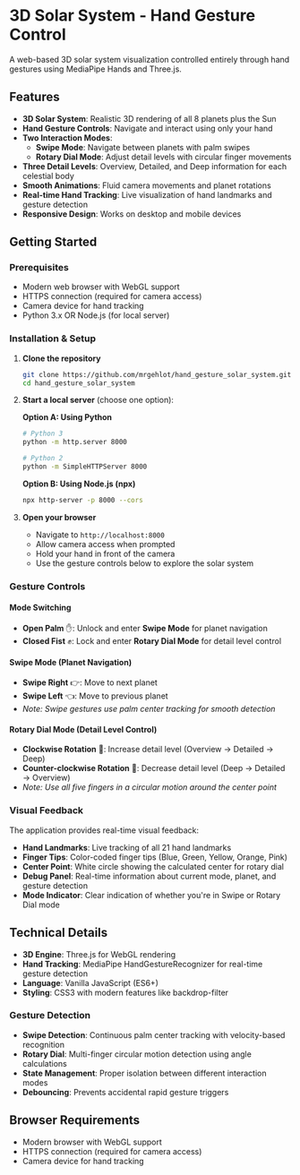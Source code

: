 # 3D Solar System - Hand Gesture Control

A web-based 3D solar system visualization controlled entirely through hand gestures using MediaPipe Hands and Three.js.

## Features

- **3D Solar System**: Realistic 3D rendering of all 8 planets plus the Sun
- **Hand Gesture Controls**: Navigate and interact using only your hand
- **Two Interaction Modes**: 
  - **Swipe Mode**: Navigate between planets with palm swipes
  - **Rotary Dial Mode**: Adjust detail levels with circular finger movements
- **Three Detail Levels**: Overview, Detailed, and Deep information for each celestial body
- **Smooth Animations**: Fluid camera movements and planet rotations
- **Real-time Hand Tracking**: Live visualization of hand landmarks and gesture detection
- **Responsive Design**: Works on desktop and mobile devices

## Getting Started

### Prerequisites

- Modern web browser with WebGL support
- HTTPS connection (required for camera access)
- Camera device for hand tracking
- Python 3.x OR Node.js (for local server)

### Installation & Setup

1. **Clone the repository**
   ```bash
   git clone https://github.com/mrgehlot/hand_gesture_solar_system.git
   cd hand_gesture_solar_system
   ```

2. **Start a local server** (choose one option):

   **Option A: Using Python**
   ```bash
   # Python 3
   python -m http.server 8000
   
   # Python 2
   python -m SimpleHTTPServer 8000
   ```

   **Option B: Using Node.js (npx)**
   ```bash
   npx http-server -p 8000 --cors
   ```

3. **Open your browser**
   - Navigate to `http://localhost:8000`
   - Allow camera access when prompted
   - Hold your hand in front of the camera
   - Use the gesture controls below to explore the solar system

### Gesture Controls

#### Mode Switching
- **Open Palm** ✋: Unlock and enter **Swipe Mode** for planet navigation
- **Closed Fist** ✊: Lock and enter **Rotary Dial Mode** for detail level control

#### Swipe Mode (Planet Navigation)
- **Swipe Right** 👉: Move to next planet
- **Swipe Left** 👈: Move to previous planet
- *Note: Swipe gestures use palm center tracking for smooth detection*

#### Rotary Dial Mode (Detail Level Control)
- **Clockwise Rotation** 🔄: Increase detail level (Overview → Detailed → Deep)
- **Counter-clockwise Rotation** 🔄: Decrease detail level (Deep → Detailed → Overview)
- *Note: Use all five fingers in a circular motion around the center point*

### Visual Feedback

The application provides real-time visual feedback:
- **Hand Landmarks**: Live tracking of all 21 hand landmarks
- **Finger Tips**: Color-coded finger tips (Blue, Green, Yellow, Orange, Pink)
- **Center Point**: White circle showing the calculated center for rotary dial
- **Debug Panel**: Real-time information about current mode, planet, and gesture detection
- **Mode Indicator**: Clear indication of whether you're in Swipe or Rotary Dial mode

## Technical Details

- **3D Engine**: Three.js for WebGL rendering
- **Hand Tracking**: MediaPipe HandGestureRecognizer for real-time gesture detection
- **Language**: Vanilla JavaScript (ES6+)
- **Styling**: CSS3 with modern features like backdrop-filter

### Gesture Detection
- **Swipe Detection**: Continuous palm center tracking with velocity-based recognition
- **Rotary Dial**: Multi-finger circular motion detection using angle calculations
- **State Management**: Proper isolation between different interaction modes
- **Debouncing**: Prevents accidental rapid gesture triggers

## Browser Requirements

- Modern browser with WebGL support
- HTTPS connection (required for camera access)
- Camera device for hand tracking